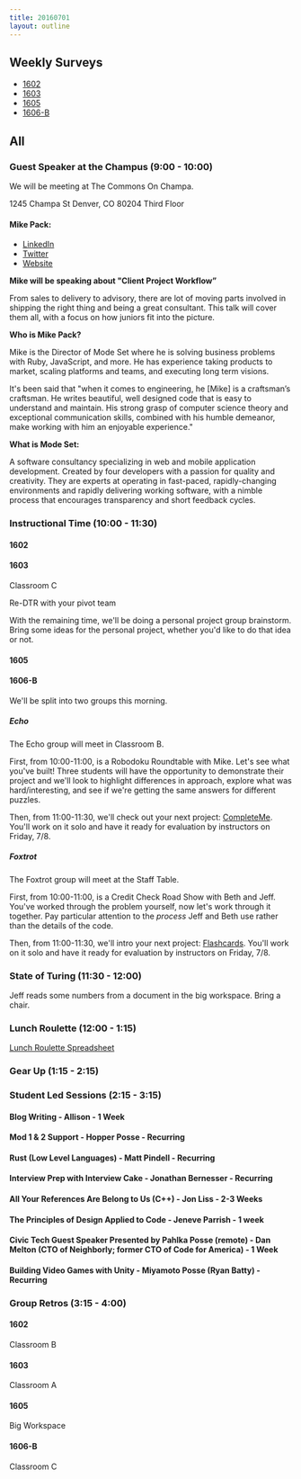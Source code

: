 ```yaml
---
title: 20160701
layout: outline
---
```



## Weekly Surveys

- [1602]()
- [1603](http://goo.gl/forms/kEQwv8qYxtce04X42)
- [1605]()
- [1606-B](http://goo.gl/forms/lX1L689TxMXtP5nH3)

## All

### Guest Speaker at the Champus (9:00 - 10:00)

We will be meeting at The Commons On Champa.

1245 Champa St
Denver, CO 80204
Third Floor

#### Mike Pack:

- [LinkedIn](https://www.linkedin.com/in/mikepackdev)
- [Twitter](https://twitter.com/mikepack_)
- [Website](http://www.mikepackdev.com/)

**Mike will be speaking about "Client Project Workflow”**

From sales to delivery to advisory, there are lot of moving parts involved in shipping the right thing and being a great consultant. This talk will cover them all, with a focus on how juniors fit into the picture.

**Who is Mike Pack?**

Mike is the Director of Mode Set where he is solving business problems with Ruby, JavaScript, and more. He has experience taking products to market, scaling platforms and teams, and executing long term visions.

It's been said that "when it comes to engineering, he [Mike] is a craftsman’s craftsman. He writes beautiful, well designed code that is easy to understand and maintain. His strong grasp of computer science theory and exceptional communication skills, combined with his humble demeanor, make working with him an enjoyable experience."

**What is Mode Set:**

A software consultancy specializing in web and mobile application development. Created by four developers with a passion for quality and creativity. They are experts at operating in fast-paced, rapidly-changing environments and rapidly delivering working software, with a nimble process that encourages transparency and short feedback cycles.

### Instructional Time (10:00 - 11:30)

#### 1602

#### 1603

Classroom C

Re-DTR with your pivot team

With the remaining time, we'll be doing a personal project group brainstorm. Bring some ideas for the personal project, whether you'd like to do that idea or not.

#### 1605

#### 1606-B

We'll be split into two groups this morning.

##### Echo

The Echo group will meet in Classroom B.

First, from 10:00-11:00, is a Robodoku Roundtable with Mike. Let's see what you've built!
Three students will have the opportunity to demonstrate their project and we'll
look to highlight differences in approach, explore what was hard/interesting, and
see if we're getting the same answers for different puzzles.

Then, from 11:00-11:30, we'll check out your next project: [CompleteMe](https://github.com/turingschool/curriculum/blob/master/source/projects/complete_me.markdown).
You'll work on it solo and have it ready for evaluation by instructors on Friday, 7/8.

##### Foxtrot

The Foxtrot group will meet at the Staff Table.

First, from 10:00-11:00, is a Credit Check Road Show with Beth and Jeff. You've
worked through the problem yourself, now let's work through it together. Pay
particular attention to the *process* Jeff and Beth use rather than the details
of the code.

Then, from 11:00-11:30, we'll intro your next project: [Flashcards](https://github.com/turingschool/curriculum/blob/master/source/projects/flashcards.markdown).
You'll work on it solo and have it ready for evaluation by instructors on Friday, 7/8.

### State of Turing (11:30 - 12:00)

Jeff reads some numbers from a document in the big workspace. Bring a chair.

### Lunch Roulette (12:00 - 1:15)

[Lunch Roulette Spreadsheet](https://docs.google.com/spreadsheets/d/1-NUc9JB2jkAAgGR5UyuSC_L_TPRHuCejPLdCWLyVOYw/edit#gid=0)

### Gear Up (1:15 - 2:15)

### Student Led Sessions (2:15 - 3:15)

#### Blog Writing - Allison - 1 Week
#### Mod 1 & 2 Support - Hopper Posse - Recurring
#### Rust (Low Level Languages) - Matt Pindell - Recurring
#### Interview Prep with Interview Cake - Jonathan Bernesser - Recurring
#### All Your References Are Belong to Us (C++) - Jon Liss - 2-3 Weeks
#### The Principles of Design Applied to Code - Jeneve Parrish - 1 week
#### Civic Tech Guest Speaker Presented by Pahlka Posse (remote) - Dan Melton (CTO of Neighborly; former CTO of Code for America) - 1 Week
#### Building Video Games with Unity - Miyamoto Posse (Ryan Batty) - Recurring

### Group Retros (3:15 - 4:00)

#### 1602

Classroom B

#### 1603

Classroom A

#### 1605

Big Workspace

#### 1606-B

Classroom C
